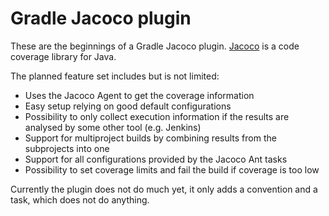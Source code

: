 Gradle Jacoco plugin
====================

These are the beginnings of a Gradle Jacoco plugin. [Jacoco](http://www.eclemma.org/jacoco/) is a code coverage library for Java. 

The planned feature set includes but is not limited:
- Uses the Jacoco Agent to get the coverage information
- Easy setup relying on good default configurations
- Possibility to only collect execution information if the results are analysed by some other tool (e.g. Jenkins)
- Support for multiproject builds by combining results from the subprojects into one
- Support for all configurations provided by the Jacoco Ant tasks
- Possibility to set coverage limits and fail the build if coverage is too low

Currently the plugin does not do much yet, it only adds a convention and a task, which does not do anything.




